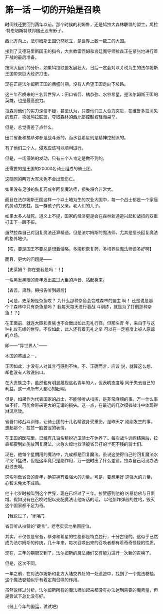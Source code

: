 # 第一话 一切的开始是召唤

时间线还要回到两年以前，那个时候的利姆鲁，还是鸠拉大森林联盟的盟主，鸠拉·特恩培斯特联邦国还没有影子。

西北方向上，法尔姆斯王国仍然屹立，是世界上数一数二的大国。

接到了艾德马里斯国王的指令，大主教雷西姆和宫廷魔导师拉森正在紧张地进行着开战的最后准备。

按照大臣们的分析，如果鸠拉联盟发展壮大，日后一定会对以关税为生的法尔姆斯王国带来巨大经济打击。

现在正是法尔姆斯王国的鼎盛时期，没有人希望王国走向下坡路。

这三年召唤来的三名异世界人：田口省吾、橘恭弥、水谷希星，是法尔姆斯王国的英雄，也是最高战力。

拉森对他们的实力深信不疑，甚至认为，只要他们三人合力突进，在维鲁多拉消失的现在，攻破鸠拉联盟，夺取森林的西北部控制权轻而易举。

但是，总觉得差了点什么。

田口省吾和橘恭弥都是战斗派的，而水谷希星则是精神控制派的。

有了他们三个人，侵攻应该可以顺利进行。

但是，一场侵略的发动，只有三个人肯定是做不到的。

还需要的是王国的20000名骑士组成的骑士团。

这随同的两万大军未免不会出现伤亡。

如果没有足够的恢复药或者回复魔法师，损失将会非常大。

而且在法尔姆斯王国这样一个以土地为生的农业大国中，每一个战士都是一个家庭的劳动力支柱，是一群孩子的父亲，老人们的儿子。

如果太多人战死，道义上不提，国家的经济更是会在森林新通道兴起和战损的双重打击下一蹶不振。

虽然拉森自己对回复魔法还算精通，但是法尔姆斯的魔法师，尤其是擅长回复魔法的格外地少。

【哎，要是国王不要总是想着侵略，多囤积恢复药，多培养些魔法师该多好啊】

而且，更大的问题是——

【史莱姆？ 你在耍我是吗！！】

一名黑发黑眼的青年发出盖过大臣的声音、站起身来。

【省吾，肃静。把报告听到最后】

【可是，史莱姆是杂鱼哎？ 为什么那种杂鱼会变成森林的盟主 啊！ 还是说是那个？森林中只有杂鱼是吗？ 我每天每天进行着战 斗训练，就是为了打倒那种杂鱼！？】

在王面前、就连大臣和贵族也不会做出如此无礼行径。但那名青 年，来自于与这种礼仪无缘的世界。不仅如此，此人还有着无礼之举 可以在一定程度上被人原谅的立场。 

即——“异世界人”—— 

本国的英雄之一。 

正因如此，才没有人对其言行感到不快。不、正确而言，应该 说，就算这么想、却也没有人敢说出口。

在大贵族之中，虽然也有明显蔑视这名青年的人，但表明态度等 同于失去自己的利益，这一点所有人都心知肚明。

但是，如果作为代表国家的战士，不能够听从指挥，是非常麻烦的事。万一什么事做不好，可能会带来更大的无谓的损失。这一点，在最近的几次模拟战斗中体现得淋漓尽致。

省吾口称战斗训练，让骑士团的十几名精锐身受重伤，是昨天才 刚刚发生的事。想起那个，拉赞一脸苦涩的表情。

在王国的医院里，已经有几百名精锐近卫骑士在休养了。每次战斗训练结束后，拉森都要到处施放回复魔法，火急火燎地救活被省吾打的半死不残的骑士们。

现在，他每个星期用的魔法中，九成都是回复魔法。虽说这使得自己的回复魔法水平突飞猛进，但是这毕竟只是副作用，万一战时出了什么差错，拉森自己可没办法赶过去啊。

这名叫做省吾的青年，确实拥有着强大的力量。可是，要想用好 这强大的力量，心智未免太不成熟。

他十七岁时被叫到这个世界，现在已经过了三年。拉赞感到他的 凶暴仿佛与日俱增。假如没有在召唤时配以支配魔法让他听话的话， 以他那炸弹般的性格，毁灭这个国家都不足为奇。

【我说过了，“闭嘴”】

省吾听从拉赞的“键言”，老老实实地坐回座位。

其实，不仅仅是省吾，恭弥和希星的性格都是特立独行，十分古怪的。这似乎已然成为法尔姆斯的传统，几十年来，每次召唤出来的召唤者都有着奇奇怪怪的性质。

现在，三年的期限又到了，法尔姆斯的魔法师们又有能力进行一次新的召唤了。

但是，这次不同。

一年之前，在对法尔姆斯和北方大陆交界处的一处遗迹中，找到了一个魔法卷轴。这个魔法卷轴似乎有着定向召唤的作用。

虽然说经过分析，法尔姆斯所有的魔法师加起来都没有办法达到需要的魔素量，但是尝试下总比没有好。

《赌上今年的国运，试试吧》





